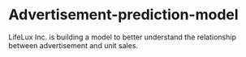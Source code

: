 # Advertisement-prediction-model
LifeLux Inc. is building a model to better understand the relationship between advertisement and unit sales.
